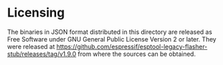 # Licensing

The binaries in JSON format distributed in this directory are released as Free Software under GNU General Public License Version 2 or later. They were released at https://github.com/espressif/esptool-legacy-flasher-stub/releases/tag/v1.9.0 from where the sources can be obtained.
